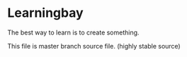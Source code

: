 # Learningbay
The best way to learn is to create something.

This file is master branch source file. (highly stable source)
